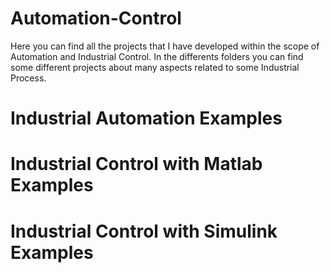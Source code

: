 # Automation-Control
Here you can find all the projects that I have developed within the scope of Automation and Industrial Control. In the differents folders you can find some different projects about many aspects related to some Industrial Process.

# Industrial Automation Examples

# Industrial Control with Matlab Examples

# Industrial Control with Simulink Examples

